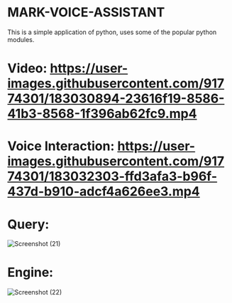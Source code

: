 # MARK-VOICE-ASSISTANT
This is a simple application of python, uses some of the popular python modules.

# Video: https://user-images.githubusercontent.com/91774301/183030894-23616f19-8586-41b3-8568-1f396ab62fc9.mp4

# Voice Interaction: https://user-images.githubusercontent.com/91774301/183032303-ffd3afa3-b96f-437d-b910-adcf4a626ee3.mp4

# Query:
![Screenshot (21)](https://user-images.githubusercontent.com/91774301/163676780-ad608615-2f2c-4b59-9ff9-16553bb4f4f9.png)

# Engine:
![Screenshot (22)](https://user-images.githubusercontent.com/91774301/163676794-bfda79a7-1c3e-4627-b9d3-6db89ad1617d.png)
